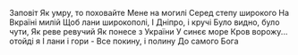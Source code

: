 ﻿Заповіт
Як умру, то поховайте
Мене на могилі
Серед степу широкого
На Вкраїні милій
Щоб лани широкополі,
І Дніпро, і кручі
Було видно, було чути,
Як реве ревучий
Як понесе з України
У синєє море
Кров ворожу... отойді я
І лани і гори -
Все покину, і полину
До самого Бога